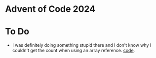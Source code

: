 # Advent of Code 2024

# To Do

- I was definitely doing something stupid there and I don't know why I couldn't get the count when using an array reference. [code](https://github.com/pnicto/advent-of-code/blob/93b634cfd232a484c42d15c8d4c3caee462f1f99/2024/day07/main.pl#L72-L76).
